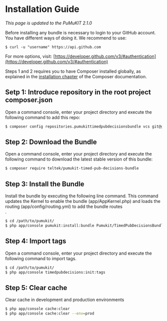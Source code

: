 Installation Guide
==================

*This page is updated to the PuMuKIT 2.1.0*

Before installing any bundle is necessary to login to your GitHub account. You have different ways of doing it. We recommend to use:

```
$ curl -u "username" https://api.github.com
```

For more options, visit: [https://developer.github.com/v3/#authentication](https://developer.github.com/v3/#authentication)


Steps 1 and 2 requires you to have Composer installed globally, as explained
in the [installation chapter](https://getcomposer.org/doc/00-intro.md)
of the Composer documentation.

Setp 1: Introduce repository in the root project composer.json
---------------------------------------------------------

Open a command console, enter your project directory and execute the
following command to add this repo:

```bash
$ composer config repositories.pumukittimedpubdecisionsbundle vcs git@github.com:teltek/PumukitTimedPubDecisionsBundle.git
```

Step 2: Download the Bundle
---------------------------

Open a command console, enter your project directory and execute the
following command to download the latest stable version of this bundle:

```bash
$ composer require teltek/pumukit-timed-pub-decisions-bundle
```

Step 3: Install the Bundle
--------------------------

Install the bundle by executing the following line command. This command updates the Kernel to enable the bundle (app/AppKernel.php) and loads the routing (app/config/routing.yml) to add the bundle routes\
.

```bash
$ cd /path/to/pumukit/
$ php app/console pumukit:install:bundle Pumukit/TimedPubDecisionsBundle/PumukitTimedPubDecisionsBundle
```


Step 4: Import tags
-------------------

Open a command console, enter your project directory and execute the
following command to import tags.

```bash
$ cd /path/to/pumukit/
$ php app/console timedpubdecisions:init:tags
```

Step 5: Clear cache
-------------------

Clear cache in development and production environments

```bash
$ php app/console cache:clear
$ php app/console cache:clear --env=prod
```
